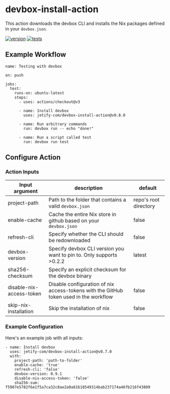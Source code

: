 # devbox-install-action

This action downloads the devbox CLI and installs the Nix packages defined in your `devbox.json`.

[![version](https://img.shields.io/github/v/release/jetify-com/devbox-install-action?color=green&label=version&sort=semver)](https://github.com/jetify-com/devbox-install-action/releases) [![tests](https://github.com/jetify-com/devbox-install-action/actions/workflows/test.yaml/badge.svg)](https://github.com/jetify-com/devbox-install-action/actions/workflows/test.yaml?branch=main)

## Example Workflow

```
name: Testing with devbox

on: push

jobs:
  test:
    runs-on: ubuntu-latest
    steps:
      - uses: actions/checkout@v3

      - name: Install devbox
        uses: jetify-com/devbox-install-action@v0.8.0

      - name: Run arbitrary commands
        run: devbox run -- echo "done!"

      - name: Run a script called test
        run: devbox run test
```

## Configure Action

### Action Inputs

| Input argument           | description                                                                           | default               |
| ------------------------ | ------------------------------------------------------------------------------------- | --------------------- |
| project-path             | Path to the folder that contains a valid `devbox.json`                                | repo's root directory |
| enable-cache             | Cache the entire Nix store in github based on your `devbox.json`                      | false                 |
| refresh-cli              | Specify whether the CLI should be redownloaded                                        | false                 |
| devbox-version           | Specify devbox CLI version you want to pin to. Only supports >0.2.2                   | latest                |
| sha256-checksum          | Specify an explicit checksum for the devbox binary                                    |                       |
| disable-nix-access-token | Disable configuration of nix access-tokens with the GitHub token used in the workflow | false                 |
| skip-nix-installation    | Skip the installation of nix                                                          | false                 |

### Example Configuration

Here's an example job with all inputs:

```
- name: Install devbox
  uses: jetify-com/devbox-install-action@v0.7.0
  with:
    project-path: 'path-to-folder'
    enable-cache: 'true'
    refresh-cli: 'false'
    devbox-version: 0.9.1
    disable-nix-access-token: 'false'
    sha256-sum: f5907e5782f6e1f5a7ca32c8ae2a0a81618549314bab237174a46fb216f43809
```
